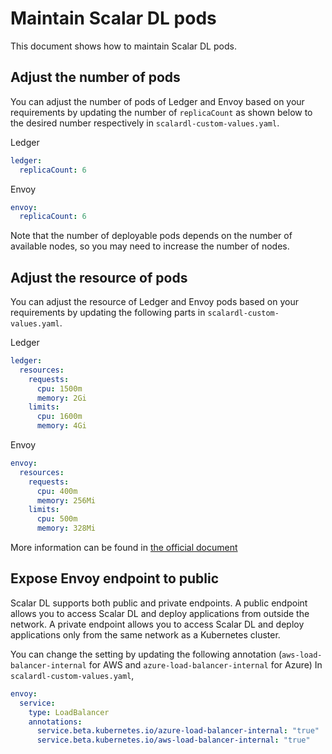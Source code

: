 # Maintain Scalar DL pods 

This document shows how to maintain Scalar DL pods.

## Adjust the number of pods

You can adjust the number of pods of Ledger and Envoy based on your requirements by updating the number of `replicaCount` as shown below to the desired number respectively in `scalardl-custom-values.yaml`.

Ledger
```yaml
ledger:
  replicaCount: 6
```

Envoy
```yaml
envoy:
  replicaCount: 6
```

Note that the number of deployable pods depends on the number of available nodes, so you may need to increase the number of nodes.

## Adjust the resource of pods

You can adjust the resource of Ledger and Envoy pods based on your requirements by updating the following parts in `scalardl-custom-values.yaml`.

Ledger
```yaml
ledger:
  resources:
    requests:
      cpu: 1500m
      memory: 2Gi
    limits:
      cpu: 1600m
      memory: 4Gi
```

Envoy
```yaml
envoy:
  resources:
    requests:
      cpu: 400m
      memory: 256Mi
    limits:
      cpu: 500m
      memory: 328Mi
```

More information can be found in [the official document](https://kubernetes.io/docs/concepts/configuration/manage-resources-containers/#resource-requests-and-limits-of-pod-and-container)

## Expose Envoy endpoint to public

Scalar DL supports both public and private endpoints. 
A public endpoint allows you to access Scalar DL and deploy applications from outside the network. 
A private endpoint allows you to access Scalar DL and deploy applications only from the same network as a Kubernetes cluster. 

You can change the setting by updating the following annotation (`aws-load-balancer-internal` for AWS and `azure-load-balancer-internal` for Azure) In `scalardl-custom-values.yaml`, 

```yaml
envoy:
  service:
    type: LoadBalancer
    annotations:
      service.beta.kubernetes.io/azure-load-balancer-internal: "true"
      service.beta.kubernetes.io/aws-load-balancer-internal: "true"
```